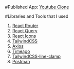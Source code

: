#Published App: [Youtube Clone](https://astounding-gaufre-a5dd83.netlify.app/)

#Libraries and Tools that I used
1. [React Router](https://reactrouter.com/en/main)
2. [React Query](https://tanstack.com/query/v4)
3. [React Icons](https://react-icons.github.io/react-icons/)
4. [TailwindCSS](https://tailwindcss.com/docs/installation)
5. [Axios](https://github.com/axios/axios)
6. [Timeago](https://github.com/hustcc/timeago.js/)
7. [TailwindCSS-line-clamp](https://github.com/tailwindlabs/tailwindcss-line-clamp)
8. [Postman](https://www.postman.com/)
